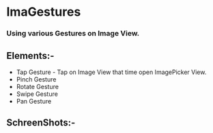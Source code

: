 # ImaGestures
### Using various Gestures on Image View.
## Elements:-
* Tap Gesture - Tap on Image View that time open ImagePicker View.
* Pinch Gesture
* Rotate Gesture
* Swipe Gesture
* Pan Gesture
## SchreenShots:-
